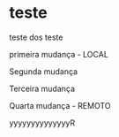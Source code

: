 # teste
teste dos teste

primeira mudança - LOCAL

Segunda mudança

Terceira mudança

Quarta mudança - REMOTO

yyyyyyyyyyyyyyR
